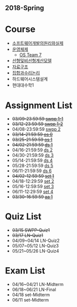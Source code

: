 ## 2018-Spring

# Course
- [소프트웨어개발의원리와실제](https://github.com/snu-sf-class/swpp201801/)
- [운영체제](https://github.com/swsnu/osspr2018/)
  - [OS Team 7](https://github.com/swsnu/os-team7/)
- [선형및비선형계산모델](http://3map.snu.ac.kr/courses/2018/appmath/main.html)
- [자료구조](https://soar.snu.ac.kr/course/ds/20181/)
- [집합과수리논리](http://www.math.snu.ac.kr/~kye/lecture/18_1_set/index.html)
- 하드웨어시스템설계
- 현대대수학1


# Assignment List

- ~~03/09-23:59:59 [swpp 1-1](https://github.com/snu-sf-class/swpp201801/blob/master/assignments/assignment_1-1.md)~~
- ~~03/12-23:59:59 [swpp 1-2](https://github.com/snu-sf-class/swpp201801/blob/master/assignments/assignment_1-2.md)~~
- 04/08-23:59:59 [swpp 2](https://github.com/snu-sf-class/swpp201801/issues/13)
- ~~03/14-21:59:59 [os 0](https://github.com/swsnu/osspr2018/blob/master/doc/Project0.md)~~
- ~~03/25-21:59:59 [os 1](https://github.com/swsnu/osspr2018/blob/master/doc/Project1.md)~~
- ~~04/02-21:59:59 [ds 1](https://soar.snu.ac.kr/course/ds/assignment/1/)~~
- 04/16-21:59:59 [ds 2](https://soar.snu.ac.kr/course/ds/assignment/2/)
- 04/30-21:59:59 [ds 3](https://soar.snu.ac.kr/course/ds/assignment/3/)
- 05/14-21:59:59 [ds 4](https://soar.snu.ac.kr/course/ds/assignment/4/)
- 05/28-21:59:59 [ds 5](https://soar.snu.ac.kr/course/ds/assignment/5/)
- 06/11-21:59:59 [ds 6](https://soar.snu.ac.kr/course/ds/assignment/6/)
- ~~04/02-12:59:59 [set 1](http://www.math.snu.ac.kr/~kye/lecture/18_1_set/18_1_set_hw.html)~~
- 04/18-12:29:59 [set 2](http://www.math.snu.ac.kr/~kye/lecture/18_1_set/18_1_set_hw.html)
- 05/16-12:59:59 [set 3](http://www.math.snu.ac.kr/~kye/lecture/18_1_set/18_1_set_hw.html)
- 06/11-12:29:59 [set 4](http://www.math.snu.ac.kr/~kye/lecture/18_1_set/18_1_set_hw.html)
- ~~03/30-16:59:59 [aa 1](http://etl.snu.ac.kr/mod/ubboard/article.php?id=664040&bwid=1418645)~~


# Quiz List
- ~~03/15 SWPP-Quiz1~~
- ~~03/17 LN-Quiz1~~
- 04/09~04/14 LN-Quiz2
- 05/07~05/12 LN-Quiz3
- 05/21~05/26 LN-Quiz4

# Exam List
- 04/16~04/21 LN-Midterm
- 06/18~06/21 LN-Final
- 04/18 set-Midterm
- 06/11 set-Midterm
